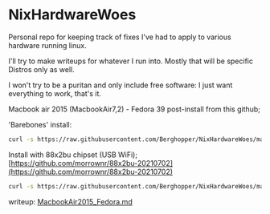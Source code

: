 # NixHardwareWoes
Personal repo for keeping track of fixes I've had to apply to various hardware running linux.

I'll try to make writeups for whatever I run into.
Mostly that will be specific Distros only as well.

I won't try to be a puritan and only include free software: I just want everything to work, that's it.

Macbook air 2015 (MacbookAir7,2) - Fedora 39 
post-install from this github;

'Barebones' install:
```bash
curl -s https://raw.githubusercontent.com/Berghopper/NixHardwareWoes/main/ma2015fedora.sh | bash
```
Install with 88x2bu chipset (USB WiFi); [https://github.com/morrownr/88x2bu-20210702](https://github.com/morrownr/88x2bu-20210702)
```bash
curl -s https://raw.githubusercontent.com/Berghopper/NixHardwareWoes/main/ma2015fedora_usb.sh | bash 
```

writeup: [MacbookAir2015_Fedora.md](MacbookAir2015_Fedora.md)
